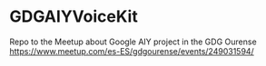 # GDGAIYVoiceKit
Repo to the Meetup about Google AIY project in the GDG Ourense https://www.meetup.com/es-ES/gdgourense/events/249031594/
